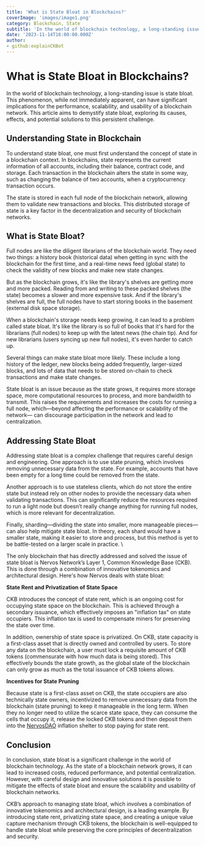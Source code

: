 ```yaml
---
title: 'What is State Bloat in Blockchains?'
coverImage: 'images/image1.png'
category: Blockchain, State
subtitle: 'In the world of blockchain technology, a long-standing issue is state bloat.'
date: '2023-11-14T16:00:00.000Z'
author: 
- github:explainCKBot
---
```


# What is State Bloat in Blockchains?

In the world of blockchain technology, a long-standing issue is state bloat. This phenomenon, while not immediately apparent, can have significant implications for the performance, scalability, and usability of a blockchain network. This article aims to demystify state bloat, exploring its causes, effects, and potential solutions to this persistent challenge.


## Understanding State in Blockchain

To understand state bloat, one must first understand the concept of state in a blockchain context. In blockchains, state represents the current information of all accounts, including their balance, contract code, and storage. Each transaction in the blockchain alters the state in some way, such as changing the balance of two accounts, when a cryptocurrency transaction occurs.

The state is stored in each full node of the blockchain network, allowing them to validate new transactions and blocks. This distributed storage of state is a key factor in the decentralization and security of blockchain networks.


## What is State Bloat?

Full nodes are like the diligent librarians of the blockchain world. They need two things: a history book (historical data) when getting in sync with the blockchain for the first time, and a real-time news feed (global state) to check the validity of new blocks and make new state changes.

But as the blockchain grows, it's like the library's shelves are getting more and more packed. Reading from and writing to these packed shelves (the state) becomes a slower and more expensive task. And if the library's shelves are full, the full nodes have to start storing books in the basement (external disk space storage).

When a blockchain's storage needs keep growing, it can lead to a problem called state bloat. It's like the library is so full of books that it's hard for the librarians (full nodes) to keep up with the latest news (the chain tip). And for new librarians (users syncing up new full nodes), it's even harder to catch up.

Several things can make state bloat more likely. These include a long history of the ledger, new blocks being added frequently, larger-sized blocks, and lots of data that needs to be stored on-chain to check transactions and make state changes.

State bloat is an issue because as the state grows, it requires more storage space, more computational resources to process, and more bandwidth to transmit. This raises the requirements and increases the costs for running a full node, which—beyond affecting the performance or scalability of the network— can discourage participation in the network and lead to centralization.


## Addressing State Bloat 

Addressing state bloat is a complex challenge that requires careful design and engineering. One approach is to use state pruning, which involves removing unnecessary data from the state. For example, accounts that have been empty for a long time could be removed from the state.

Another approach is to use stateless clients, which do not store the entire state but instead rely on other nodes to provide the necessary data when validating transactions. This can significantly reduce the resources required to run a light node but doesn’t really change anything for running full nodes, which is more relevant for decentralization.

Finally, sharding—dividing the state into smaller, more manageable pieces—can also help mitigate state bloat. In theory, each shard would have a smaller state, making it easier to store and process, but this method is yet to be battle-tested on a larger scale in practice. \

The only blockchain that has directly addressed and solved the issue of state bloat is Nervos Network’s Layer 1, Common Knowledge Base (CKB). This is done through a combination of innovative tokenomics and architectural design. Here's how Nervos deals with state bloat:

**State Rent and Privatization of State Space**

CKB introduces the concept of state rent, which is an ongoing cost for occupying state space on the blockchain. This is achieved through a secondary issuance, which effectively imposes an "inflation tax" on state occupiers. This inflation tax is used to compensate miners for preserving the state over time.

In addition, ownership of state space is privatized. On CKB, state capacity is a first-class asset that is directly owned and controlled by users. To store any data on the blockchain, a user must lock a requisite amount of CKB tokens (commensurate with how much data is being stored). This effectively bounds the state growth, as the global state of the blockchain can only grow as much as the total issuance of CKB tokens allows.

**Incentives for State Pruning**

Because state is a first-class asset on CKB, the state occupiers are also technically state owners, incentivized to remove unnecessary data from the blockchain (state pruning) to keep it manageable in the long term. When they no longer need to utilize the scarce state space, they can consume the cells that occupy it, release the locked CKB tokens and then deposit them into the [NervosDAO](https://medium.com/nervosnetwork/nervos-dao-explained-95e33898b1c) inflation shelter to stop paying for state rent.


## Conclusion

In conclusion, state bloat is a significant challenge in the world of blockchain technology. As the state of a blockchain network grows, it can lead to increased costs, reduced performance, and potential centralization. However, with careful design and innovative solutions it is possible to mitigate the effects of state bloat and ensure the scalability and usability of blockchain networks. 

CKB’s approach to managing state bloat, which involves a combination of innovative tokenomics and architectural design, is a leading example. By introducing state rent, privatizing state space, and creating a unique value capture mechanism through CKB tokens, the blockchain is well-equipped to handle state bloat while preserving the core principles of decentralization and security.
